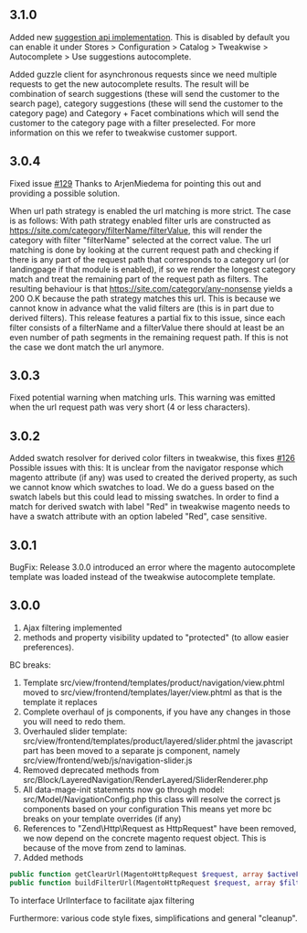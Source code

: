 ## 3.1.0
Added new [suggestion api implementation](https://developers.tweakwise.com/#/Suggestions).
This is disabled by default you can enable it under Stores > Configuration > Catalog > Tweakwise > Autocomplete > Use suggestions autocomplete.

Added guzzle client for asynchronous requests since we need multiple requests to get the new autocomplete results. 
The result will be combination of search suggestions (these will send the customer to the search page), category suggestions (these will send the customer to the category page) and Category + Facet combinations which will send the customer to the category page with a filter preselected.
For more information on this we refer to tweakwise customer support.

## 3.0.4
Fixed issue [#129](https://github.com/EmicoEcommerce/Magento2Tweakwise/issues/129) Thanks to ArjenMiedema for pointing this out and providing a possible solution.

When url path strategy is enabled the url matching is more strict. The case is as follows: With path strategy enabled filter urls are constructed as
https://site.com/category/filterName/filterValue, this will render the category with filter "filterName" selected at the correct value. The url matching is done by looking at the current request path and checking if there is any part of the request path that corresponds to a category url (or landingpage if that module is enabled), if so we render the longest category match and treat the remaining part of the request path as filters. The resulting behaviour is that https://site.com/category/any-nonsense yields a 200 O.K because the path strategy matches this url. This is because we cannot know in advance what the valid filters are (this is in part due to derived filters). This release features a partial fix to this issue, since each filter consists of a filterName and a filterValue there should at least be an even number of path segments in the remaining request path. If this is not the case we dont match the url anymore.

## 3.0.3
Fixed potential warning when matching urls. This warning was emitted when the url request path was very short (4 or less characters).

## 3.0.2
Added swatch resolver for derived color filters in tweakwise, this fixes [#126](https://github.com/EmicoEcommerce/Magento2Tweakwise/issues/126)
Possible issues with this: It is unclear from the navigator response which magento attribute (if any) was used to created the derived property,
as such we cannot know which swatches to load. We do a guess based on the swatch labels but this could lead to missing swatches. In order to find a match
for derived swatch with label "Red" in tweakwise magento needs to have a swatch attribute with an option labeled "Red", case sensitive.

## 3.0.1
BugFix: Release 3.0.0 introduced an error where the magento autocomplete template was loaded instead of the tweakwise autocomplete template.

## 3.0.0
1) Ajax filtering implemented
2) methods and property visibility updated to "protected" (to allow easier preferences).

BC breaks:
1) Template src/view/frontend/templates/product/navigation/view.phtml moved to src/view/frontend/templates/layer/view.phtml
as that is the template it replaces
2) Complete overhaul of js components, if you have any changes in those you will need to redo them.
3) Overhauled slider template: src/view/frontend/templates/product/layered/slider.phtml the javascript part has been moved to a separate js component, namely
src/view/frontend/web/js/navigation-slider.js
4) Removed deprecated methods from src/Block/LayeredNavigation/RenderLayered/SliderRenderer.php
5) All data-mage-init statements now go through model: src/Model/NavigationConfig.php this class will resolve the correct js components based on your configuration
This means yet more bc breaks on your template overrides (if any)
6) References to "Zend\Http\Request as HttpRequest" have been removed, we now depend on the concrete magento request object. This is because of the move from zend to laminas.
7) Added methods
```php
public function getClearUrl(MagentoHttpRequest $request, array $activeFilterItems): string;
public function buildFilterUrl(MagentoHttpRequest $request, array $filters = []): string;
```
To interface UrlInterface to facilitate ajax filtering

Furthermore: various code style fixes, simplifications and general "cleanup".

  
